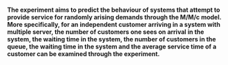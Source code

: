#### The experiment aims to predict the behaviour of systems that attempt to provide service for randomly arising demands through the M/M/c model. More specifically, for an independent customer arriving in a system with multiple server, the number of customers one sees on arrival in the system, the waiting time in the system, the number of customers in the queue, the waiting time in the system and the average service time of a customer can be examined through the experiment.
